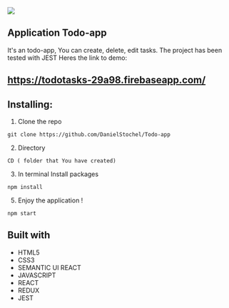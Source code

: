 ![](https://github.com/DanielStochel/Todo-app/blob/master/public/react-app.png)

## Application Todo-app
It's an todo-app, You can create, delete, edit tasks. The project has been tested with JEST
Heres the link to demo:
## https://todotasks-29a98.firebaseapp.com/

## Installing:

1. Clone the repo
```
git clone https://github.com/DanielStochel/Todo-app
```

2. Directory 
```
CD ( folder that You have created)
```

3. In terminal Install packages
```
npm install 
```

5. Enjoy the application !
```
npm start
```


## Built with
* HTML5
* CSS3
* SEMANTIC UI REACT
* JAVASCRIPT
* REACT
* REDUX
* JEST 